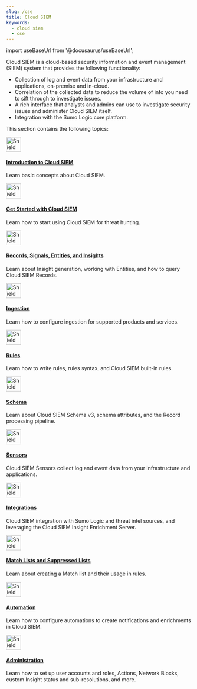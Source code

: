 ```yaml
---
slug: /cse
title: Cloud SIEM
keywords:
  - cloud siem
  - cse
---
```


import useBaseUrl from '@docusaurus/useBaseUrl';

Cloud SIEM is a cloud-based security information and event management (SIEM) system that provides the following functionality: 

* Collection of log and event data from your infrastructure and applications, on-premise and in-cloud.
* Correlation of the collected data to reduce the volume of info you need to sift through to investigate issues.
* A rich interface that analysts and admins can use to investigate security issues and administer Cloud SIEM itself.
* Integration with the Sumo Logic core platform.


This section contains the following topics:

<div className="box-wrapper">
<div className="box smallbox card">
  <div className="container">
  <a href="/docs/cse/introduction-to-cloud-siem"><img src={useBaseUrl('img/icons/security/cloud-siem.png')} alt="Shield on a cloud icon" width="40"/><h4>Introduction to Cloud SIEM</h4></a>
  <p>Learn basic concepts about Cloud SIEM.</p>
  </div>
</div>
<div className="box smallbox card">
  <div className="container">
  <a href="/docs/cse/get-started-with-cloud-siem"><img src={useBaseUrl('img/icons/security/cloud-siem.png')} alt="Shield on a cloud icon" width="40"/><h4>Get Started with Cloud SIEM</h4></a>
  <p>Learn how to start using Cloud SIEM for threat hunting.</p>
  </div>
</div>
<div className="box smallbox card">
  <div className="container">
  <a href="/docs/cse/records-signals-entities-insights"><img src={useBaseUrl('img/icons/security/cloud-siem.png')} alt="Shield on a cloud icon" width="40"/><h4>Records, Signals, Entities, and Insights</h4></a>
  <p>Learn about Insight generation, working with Entities, and how to query Cloud SIEM Records.</p>
  </div>
</div>
<div className="box smallbox card">
  <div className="container">
  <a href="/docs/cse/ingestion"><img src={useBaseUrl('img/icons/security/cloud-siem.png')} alt="Shield on a cloud icon" width="40"/><h4>Ingestion</h4></a>
  <p>Learn how to configure ingestion for supported products and services.</p>
  </div>
</div>
<div className="box smallbox card">
  <div className="container">
  <a href="/docs/cse/rules"><img src={useBaseUrl('img/icons/security/cloud-siem.png')} alt="Shield on a cloud icon" width="40"/><h4>Rules</h4></a>
  <p>Learn how to write rules, rules syntax, and Cloud SIEM built-in rules.</p>
  </div>
</div>
<div className="box smallbox card">
  <div className="container">
  <a href="/docs/cse/schema"><img src={useBaseUrl('img/icons/security/cloud-siem.png')} alt="Shield on a cloud icon" width="40"/><h4>Schema</h4></a>
  <p>Learn about Cloud SIEM Schema v3, schema attributes, and the Record processing pipeline.</p>
  </div>
</div>
<div className="box smallbox card">
  <div className="container">
  <a href="/docs/cse/sensors"><img src={useBaseUrl('img/icons/security/cloud-siem.png')} alt="Shield on a cloud icon" width="40"/><h4>Sensors</h4></a>
  <p>Cloud SIEM Sensors collect log and event data from your infrastructure and applications.</p>
  </div>
</div>
<div className="box smallbox card">
  <div className="container">
  <a href="/docs/cse/integrations"><img src={useBaseUrl('img/icons/security/cloud-siem.png')} alt="Shield on a cloud icon" width="40"/><h4>Integrations</h4></a>
  <p>Cloud SIEM integration with Sumo Logic and threat intel sources, and leveraging the Cloud SIEM Insight Enrichment Server.</p>
  </div>
</div>
<div className="box smallbox card">
  <div className="container">
  <a href="/docs/cse/match-lists-suppressed-lists"><img src={useBaseUrl('img/icons/security/cloud-siem.png')} alt="Shield on a cloud icon" width="40"/><h4>Match Lists and Suppressed Lists</h4></a>
  <p>Learn about creating a Match list and their usage in rules.</p>
  </div>
</div>
<div className="box smallbox card">
  <div className="container">
  <a href="/docs/cse/automation"><img src={useBaseUrl('img/icons/security/cloud-siem.png')} alt="Shield on a cloud icon" width="40"/><h4>Automation</h4></a>
  <p>Learn how to configure automations to create notifications and enrichments in Cloud SIEM.</p>
  </div>
</div>
<div className="box smallbox card">
  <div className="container">
  <a href="/docs/cse/administration"><img src={useBaseUrl('img/icons/security/cloud-siem.png')} alt="Shield on a cloud icon" width="40"/><h4>Administration</h4></a>
  <p>Learn how to set up user accounts and roles, Actions, Network Blocks, custom Insight status and sub-resolutions, and more.</p>
  </div>
</div>
</div>
